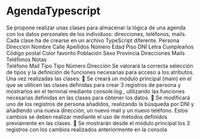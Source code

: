 # AgendaTypescript
Se propone realizar unas clases para almacenar la lógica de una agenda con los datos personales de los individuos: direcciones, teléfonos, mails. Cada clase ha de crearse en un archivo TypeScript diferente. 
Persona Dirección 
Nombre Calle 
Apellidos Número 
Edad Piso 
DNI Letra 
Cumpleaños Código postal 
Color favorito Población 
Sexo Provincia 
Direcciones 
Mails 
Teléfonos 
Notas  
Teléfono Mail 
Tipo Tipo 
Número Dirección 
Se valorará la correcta selección de tipos y la definición de funciones necesarias para acceso a los atributos. Una vez realizadas las clases: 
 Se creará un módulo principal (main) en el que se utilicen las clases definidas para crear 3 registros de persona y mostrarlos en el terminal mediante console.log., utilizando las funciones necesarias definidas en las clases para obtener los datos. 
 Se modificará uno de los registros de persona añadidos, realizando la búsqueda por DNI y añadiendo una nueva dirección, un nuevo mail y un nuevo teléfono. Estos cambios se deben realizar mediante el uso de métodos definidos previamente en las clases. 
 Se mostrarán desde el módulo principal los 3 registros con los cambios realizados anteriormente en la consola
